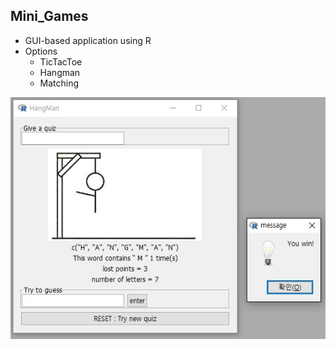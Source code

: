 ## Mini_Games
* GUI-based application using R
* Options
  + TicTacToe
  + Hangman
  + Matching

![](hangman.jpg)
